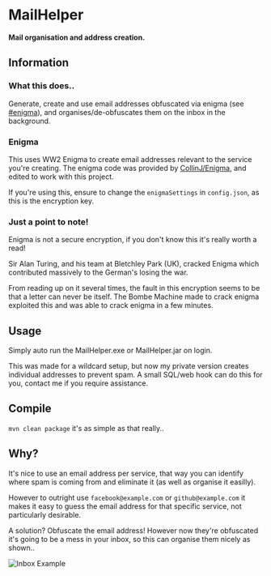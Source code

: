 MailHelper
==========
**Mail organisation and address creation.**

## Information
### What this does..
Generate, create and use email addresses obfuscated via enigma (see [#enigma](#enigma)), and organises/de-obfuscates them on the inbox in the background.

### Enigma
This uses WW2 Enigma to create email addresses relevant to the service you're creating. The enigma code was provided by [CollinJ/Enigma](https://github.com/CollinJ/Enigma), and edited to work with this project.

If you're using this, ensure to change the ``enigmaSettings`` in ``config.json``, as this is the encryption key.

### **Just a point to note!**
Enigma is not a secure encryption, if you don't know this it's really worth a read!
 
Sir Alan Turing, and his team at Bletchley Park (UK), cracked Enigma which contributed massively to the German's losing the war. 

From reading up on it several times, the fault in this encryption seems to be that a letter can never be itself. The Bombe Machine made to crack enigma exploited this and was able to crack enigma in a few minutes.

## Usage
Simply auto run the MailHelper.exe or MailHelper.jar on login.

This was made for a wildcard setup, but now my private version creates individual addresses to prevent spam. A small SQL/web hook can do this for you, contact me if you require assistance.

## Compile
``mvn clean package`` it's as simple as that really..

## Why?
It's nice to use an email address per service, that way you can identify where spam is coming from and eliminate it (as well as organise it easilly).

However to outright use ``facebook@example.com`` or ``github@example.com`` it makes it easy to guess the email address for that specific service, not particularly desirable. 

A solution? Obfuscate the email address! However now they're obfuscated it's going to be a mess in your inbox, so this can organise them nicely as shown..

![Inbox Example](http://i.imgur.com/AnnEVtx.png)
